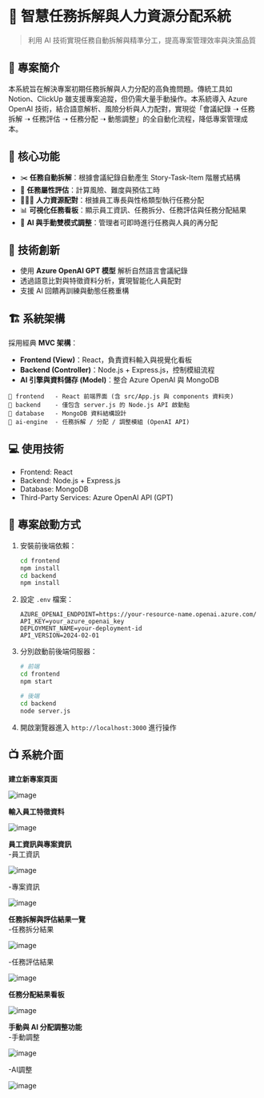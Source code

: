 
# 🧠 智慧任務拆解與人力資源分配系統

> 利用 AI 技術實現任務自動拆解與精準分工，提高專案管理效率與決策品質

## 📌 專案簡介

本系統旨在解決專案初期任務拆解與人力分配的高負擔問題。傳統工具如 Notion、ClickUp 雖支援專案追蹤，但仍需大量手動操作。本系統導入 Azure OpenAI 技術，結合語意解析、風險分析與人力配對，實現從「會議紀錄 ➝ 任務拆解 ➝ 任務評估 ➝ 任務分配 ➝ 動態調整」的全自動化流程，降低專案管理成本。

## 🔧 核心功能

- ✂️ **任務自動拆解**：根據會議紀錄自動產生 Story-Task-Item 階層式結構
- 🧮 **任務屬性評估**：計算風險、難度與預估工時
- 🧑‍🤝‍🧑 **人力資源配對**：根據員工專長與性格類型執行任務分配
- 📊 **可視化任務看板**：顯示員工資訊、任務拆分、任務評估與任務分配結果
- 🔁 **AI 與手動雙模式調整**：管理者可即時進行任務與人員的再分配

## 🧠 技術創新

- 使用 **Azure OpenAI GPT 模型** 解析自然語言會議紀錄
- 透過語意比對與特徵資料分析，實現智能化人員配對
- 支援 AI 回饋再訓練與動態任務重構

## 🏗 系統架構

採用經典 **MVC 架構**：

- **Frontend (View)**：React，負責資料輸入與視覺化看板
- **Backend (Controller)**：Node.js + Express.js，控制模組流程
- **AI 引擎與資料儲存 (Model)**：整合 Azure OpenAI 與 MongoDB

```
📁 frontend   - React 前端界面 (含 src/App.js 與 components 資料夾)
📁 backend    - 僅包含 server.js 的 Node.js API 啟動點
📁 database   - MongoDB 資料結構設計
📁 ai-engine  - 任務拆解 / 分配 / 調整模組 (OpenAI API)
```

## 💻 使用技術

- Frontend: React
- Backend: Node.js + Express.js
- Database: MongoDB
- Third-Party Services: Azure OpenAI API (GPT)

## 🚀 專案啟動方式

1. 安裝前後端依賴：
   ```bash
   cd frontend
   npm install
   cd backend
   npm install
   ```

2. 設定 `.env` 檔案：
   ```
   AZURE_OPENAI_ENDPOINT=https://your-resource-name.openai.azure.com/
   API_KEY=your_azure_openai_key
   DEPLOYMENT_NAME=your-deployment-id
   API_VERSION=2024-02-01
   ```

3. 分別啟動前後端伺服器：
   ```bash
   # 前端
   cd frontend
   npm start

   # 後端
   cd backend
   node server.js
   ```

4. 開啟瀏覽器進入 `http://localhost:3000` 進行操作

## 📺 系統介面

**建立新專案頁面**

![image](https://github.com/Min-Shung/AllocAI/blob/main/README_pic/截圖%202025-06-01%20上午12.28.07.png)

**輸入員工特徵資料**

![image](https://github.com/Min-Shung/AllocAI/blob/main/README_pic/截圖%202025-06-01%20上午12.28.15.png)

**員工資訊與專案資訊**  
-員工資訊

![image](https://github.com/Min-Shung/AllocAI/blob/main/README_pic/截圖%202025-05-30%20下午6.25.30.png)

-專案資訊

![image](https://github.com/Min-Shung/AllocAI/blob/main/README_pic/截圖%202025-06-01%20上午12.28.36.png)

**任務拆解與評估結果一覽**  
-任務拆分結果

![image](https://github.com/Min-Shung/AllocAI/blob/main/README_pic/截圖%202025-06-01%20上午12.28.49.png)

-任務評估結果

![image](https://github.com/Min-Shung/AllocAI/blob/main/README_pic/截圖%202025-06-01%20上午12.28.55.png)

**任務分配結果看板**

![image](https://github.com/Min-Shung/AllocAI/blob/main/README_pic/截圖%202025-06-01%20上午12.08.32.png)

**手動與 AI 分配調整功能**  
-手動調整

![image](https://github.com/Min-Shung/AllocAI/blob/main/README_pic/截圖%202025-06-01%20上午12.29.24.png)

-AI調整

![image](https://github.com/Min-Shung/AllocAI/blob/main/README_pic/截圖%202025-06-01%20上午12.29.07.png)

